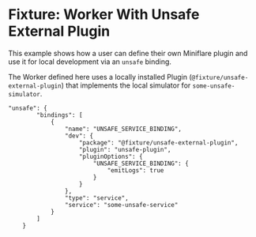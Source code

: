 # Fixture: Worker With Unsafe External Plugin

This example shows how a user can define their own Miniflare plugin and use it for local development via an `unsafe` binding.

The Worker defined here uses a locally installed Plugin (`@fixture/unsafe-external-plugin`) that implements the local simulator for `some-unsafe-simulator`.

```jsonc
"unsafe": {
		"bindings": [
			{
				"name": "UNSAFE_SERVICE_BINDING",
				"dev": {
					"package": "@fixture/unsafe-external-plugin",
					"plugin": "unsafe-plugin",
					"pluginOptions": {
						"UNSAFE_SERVICE_BINDING": {
							"emitLogs": true
						}
					}
				},
				"type": "service",
				"service": "some-unsafe-service"
			}
		]
	}
```
